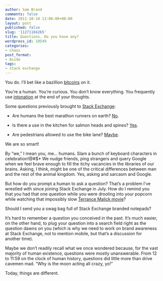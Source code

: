 ```yaml
---
author: Sam Brand
comments: false
date: 2011-10-10 13:00:00+00:00
layout: post
published: false
slug: '11271184265'
title: Questions. Do you have any?
wordpress_id: 10549
categories:
- chaos
post_format:
- Aside
tags:
- stack exchange
---
```


You do. I’ll bet like a bazillion [bitcoins](http://bitcoin.stackexchange.com/) on it.

You’re a human. You’re curious. You don’t know everything. You frequently use [intonation](http://english.stackexchange.com/questions/44516/what-is-the-difference-between-inflection-and-intonation/44521#44521) at the end of your thoughts.

Some questions previously brought to [Stack Exchange](http://stackexchange.com/):



	
  * Are humans the best marathon runners on earth? [No](http://skeptics.stackexchange.com/questions/6114/can-trained-humans-run-faster-than-all-other-animals-on-a-marathon-distance/6115#6115).

	
  * Is there a use in the kitchen for salmon heads and spines? [Yes](http://cooking.stackexchange.com/questions/18130/is-there-any-use-to-salmon-heads-and-spines/18152#18152).

	
  * Are pedestrians allowed to use the bike lane? [Maybe](http://bicycles.stackexchange.com/questions/6190/are-runners-allowed-to-use-the-bike-lane/6214#6214).


We are so smart!

By “we,” I mean you, me… humans. Slam a bunch of keyboard characters in celebration!@#$* We nudge friends, ping strangers and query Google when we feel brave enough to fill the itchy vacancies in the libraries of our brains. Asking, I think, might be one of the critical differences between man and the rest of the animal kingdom. Yes, asking and sarcasm and Google.

But how do you prompt a human to ask a question? That’s a problem I’ve wrestled with since joining Stack Exchange in July. How do I remind you that you had that one question while you were drooling into your popcorn while watching that impossibly slow [Terrance Malick movie](http://area51.stackexchange.com/proposals/3698/movies)?

Should I send you a swag bag full of Stack Exchange branded notepads?

It’s hard to remember a question you conceived in the past. It’s much easier, on the other hand, to plug your question into a search field right as the question dawns on you (which is why we need to work on brand awareness at Stack Exchange, not to mention mobile, but that’s a discussion for another time).

Maybe we don’t readily recall what we once wondered because, for the vast majority of human existence, questions were mostly unanswerable. From 12 to 11:59 on the clock of human history, questions did little more than drive cavemen mad. “Why is the moon acting all crazy, yo!”

Today, things are different.


